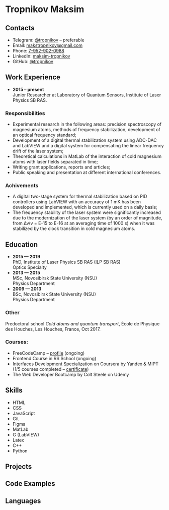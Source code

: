 # Tropnikov Maksim

## Contacts

* Telegram: [@tropnikov](https://t.me/tropnikov) – preferable
* Email: [makstropnikov@gmail.com](mailto:makstropnikov@gmail.com)
* Phone: [7-952-902-0988](tel:+79529020988)
* LinkedIn: [maksim-tropnikov](https://www.linkedin.com/in/maksim-tropnikov)
* GitHub: [@tropnikov](https://github.com/tropnikov)

## Work Experience

* __2015 – present__  
  Junior Researcher at Laboratory of Quantum Sensors, Institute of Laser Physics SB RAS.  
### Responsibilities
  * Experimental research in the following areas: precision spectroscopy of magnesium atoms, methods of frequency stabilization, development of an optical frequency standard;
  * Development of a digital thermal stabilization system using ADC-DAC and LabVIEW and a digital system for compensating the linear frequency drift of the laser system;
  * Theoretical calculations in MatLab of the interaction of cold magnesium atoms with laser fields separated in time;
  * Writing grant applications, reports and articles;
  * Public speaking and presentation at different international conferences.

### Achivements
  * A digital two-stage system for thermal stabilization based on PID controllers using LabVIEW with an accuracy of 1 mK has been developed and implemented, which is currently used on a daily basis;
  * The frequency stability of the laser system were significantly increased due to the modernization of the laser system (by an order of magnitude, from Δν/ν = E-15 to E-16 at an averaging time of 1000 s) when it was stabilized by the clock transition in cold magnesium atoms.

## Education

* __2015 — 2019__  
  PhD, Institute of Laser Physics SB RAS (ILP SB RAS)  
  Optics Specialty
* __2013 — 2015__  
  MSc, Novosibirsk State University (NSU)  
  Physics Department
* __2009 — 2013__  
  BSc, Novosibirsk State University (NSU)  
  Physics Department

### Other
  Predoctoral school _Cold atoms and quantum transport_, École de Physique des Houches, Les Houches, France, Oct 2017.

  ### Courses:
  * FreeCodeCamp – [profile](https://www.freecodecamp.org/totmaks) (ongoing)
  * Frontend Course in RS School (ongoing)
  * Interfaces Development Specialization on Coursera by Yandex & MIPT (1/5 courses completed – [certificate](http://bit.ly/2OkOh2i))
  * The Web Developer Bootcamp by Colt Steele on Udemy


## Skills

* HTML
* CSS
* JavaScript
* Git
* Figma
* MatLab
* G (LabVIEW)
* Latex
* C++
* Python

## Projects

## Code Examples

## Languages

